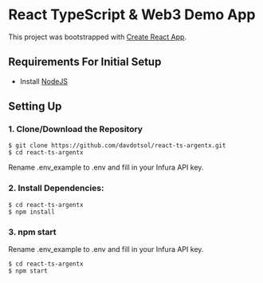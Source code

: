 # React TypeScript & Web3 Demo App

This project was bootstrapped with [Create React App](https://github.com/facebook/create-react-app).

## Requirements For Initial Setup

- Install [NodeJS](https://nodejs.org/en/)

## Setting Up

### 1. Clone/Download the Repository

```
$ git clone https://github.com/davdotsol/react-ts-argentx.git
$ cd react-ts-argentx
```

Rename .env_example to .env and fill in your Infura API key.

### 2. Install Dependencies:

```
$ cd react-ts-argentx
$ npm install
```

### 3. npm start

Rename .env_example to .env and fill in your Infura API key.

```
$ cd react-ts-argentx
$ npm start
```
